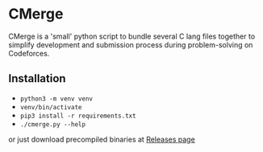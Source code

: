 # CMerge

CMerge is a 'small' python script to bundle several C lang files together 
to simplify development and submission process during problem-solving on Codeforces.

## Installation

* `python3 -m venv venv`
* `venv/bin/activate`
* `pip3 install -r requirements.txt`
* `./cmerge.py --help`

or just download precompiled binaries at [Releases page](https://github.com/unaimillan/cmerge/releases)
